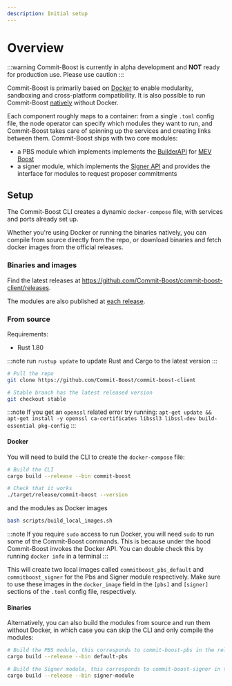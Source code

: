 ```yaml
---
description: Initial setup
---
```


# Overview

:::warning
Commit-Boost is currently in alpha development and **NOT** ready for production use. Please use caution
:::

Commit-Boost is primarily based on [Docker](https://www.docker.com/) to enable modularity, sandboxing and cross-platform compatibility. It is also possible to run Commit-Boost [natively](/get_started/running/binary) without Docker.

Each component roughly maps to a container: from a single `.toml` config file, the node operator can specify which modules they want to run, and Commit-Boost takes care of spinning up the services and creating links between them.
Commit-Boost ships with two core modules:
- a PBS module which implements implements the [BuilderAPI](https://ethereum.github.io/builder-specs/) for [MEV Boost](https://docs.flashbots.net/flashbots-mev-boost/architecture-overview/specifications)
- a signer module, which implements the [Signer API](/api) and provides the interface for modules to request proposer commitments

## Setup

The Commit-Boost CLI creates a dynamic `docker-compose` file, with services and ports already set up.

Whether you're using Docker or running the binaries natively, you can compile from source directly from the repo, or download binaries and fetch docker images from the official releases.

### Binaries and images
Find the latest releases at https://github.com/Commit-Boost/commit-boost-client/releases.

The modules are also published at [each release](https://github.com/orgs/Commit-Boost/packages?repo_name=commit-boost-client).

### From source
Requirements: 
- Rust 1.80

:::note
run `rustup update` to update Rust and Cargo to the latest version
:::

```bash
# Pull the repo
git clone https://github.com/Commit-Boost/commit-boost-client

# Stable branch has the latest released version
git checkout stable
```

:::note
If you get an `openssl` related error try running: `apt-get update && apt-get install -y openssl ca-certificates libssl3 libssl-dev build-essential pkg-config`
:::

#### Docker
You will need to build the CLI to create the `docker-compose` file:

```bash
# Build the CLI
cargo build --release --bin commit-boost

# Check that it works
./target/release/commit-boost --version
```

and the modules as Docker images
```bash
bash scripts/build_local_images.sh
```

:::note
If you require `sudo` access to run Docker, you will need `sudo` to run some of the Commit-Boost commands. This is because under the hood Commit-Boost invokes the Docker API. You can double check this by running `docker info` in a terminal
:::

This will create two local images called `commitboost_pbs_default` and `commitboost_signer` for the Pbs and Signer module respectively. Make sure to use these images in the `docker_image` field in the `[pbs]` and `[signer]` sections of the `.toml` config file, respectively.

#### Binaries

Alternatively, you can also build the modules from source and run them without Docker, in which case you can skip the CLI and only compile the modules:

```bash
# Build the PBS module, this corresponds to commit-boost-pbs in the releases
cargo build --release --bin default-pbs

# Build the Signer module, this corresponds to commit-boost-signer in the releases
cargo build --release --bin signer-module
```


